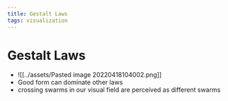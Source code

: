 ```yaml
---
title: Gestalt Laws
tags: visualization
---
```


# Gestalt Laws
- ![[../assets/Pasted image 20220418104002.png]]
- Good form can dominate other laws
- crossing swarms in our visual field are perceived as different swarms
















































